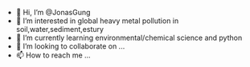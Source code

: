 - 👋 Hi, I’m @JonasGung
- 👀 I’m interested in global heavy metal pollution in soil,water,sediment,estury
- 🌱 I’m currently learning environmental/chemical science and python
- 💞️ I’m looking to collaborate on ...
- 📫 How to reach me ...

<!---
JonasGung/JonasGung is a ✨ special ✨ repository because its `README.md` (this file) appears on your GitHub profile.
You can click the Preview link to take a look at your changes.
--->
